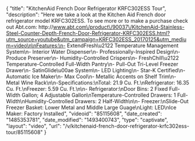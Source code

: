 {
    "title": "KitchenAid French Door Refrigerator KRFC302ESS Tour",
    "description": "Here we take a look at the Kitchen Aid French door refrigerator model KRFC302ESS.  To see more or to make a purchase check out Abt.com: http:\/\/www.abt.com\/product\/90037\/KitchenAid-Stainless-Steel-Counter-Depth-French-Door-Refrigerator-KRFC302ESS.html?utm_source=youtube&utm_campaign=KRFC302ESS_20170125&utm_medium=video\n\nFeatures:\n- ExtendFresh\u2122 Temperature Management System\n- Interior Water Dispenser\n- Professionally-Inspired Design\n- Produce Preserver\n- Humidity-Controlled Crispers\n- FreshChill\u2122 Temperature-Controlled Full-Width Pantry\n- Pull-Out Tri-Level Freezer Drawer\n- SatinGlide\u00ae System\n- LED Lighting\n- Star-K Certified\n- Automatic Ice Maker\n- Max Cool\n- Metallic Accents on Shelf Trim\n- Metal Wine Rack\n\n-Specifications:\nTotal: 21.9 Cu. Ft.\nRefrigerator: 16.35 Cu. Ft.\nFreezer: 5.59 Cu. Ft.\n\n- Refrigerator:\nDoor Bins: 2 Fixed Full-Width Gallon; 4 Adjustable Gallon\nTemperature-Controlled Drawers: 1 Full-Width\nHumidity-Controlled Drawers: 2 Half-Width\n\n- Freezer:\nSlide-Out Freezer Basket: Lower Metal and Middle Large Guage\nLight: LED\nIce Maker: Factory Installed",
    "videoid": "85115608",
    "date_created": "1485353781",
    "date_modified": "1493400743",
    "type": "captivate",
    "layout": "video",
    "url": "\/v\/kitchenaid-french-door-refrigerator-krfc302ess-tour\/85115608"
}